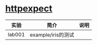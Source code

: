 # [httpexpect](https://github.com/gavv/httpexpect)

|实验|简介|说明|
|---|---|---|
|lab001|example/iris的测试| |
